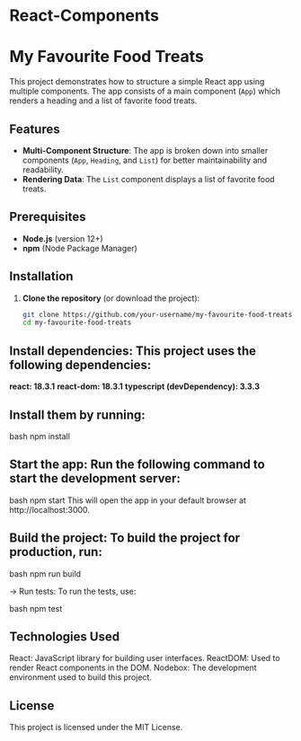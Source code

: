 # React-Components

# My Favourite Food Treats

This project demonstrates how to structure a simple React app using multiple components. The app consists of a main component (`App`) which renders a heading and a list of favorite food treats.

## Features

- **Multi-Component Structure**: The app is broken down into smaller components (`App`, `Heading`, and `List`) for better maintainability and readability.
- **Rendering Data**: The `List` component displays a list of favorite food treats.

## Prerequisites

- **Node.js** (version 12+)
- **npm** (Node Package Manager)

## Installation

1. **Clone the repository** (or download the project):
   ```bash
   git clone https://github.com/your-username/my-favourite-food-treats.git
   cd my-favourite-food-treats


## Install dependencies: This project uses the following dependencies:

**react: 18.3.1**
**react-dom: 18.3.1**
**typescript (devDependency): 3.3.3**


## Install them by running:

bash
npm install

## Start the app: Run the following command to start the development server:

bash
npm start
This will open the app in your default browser at http://localhost:3000.

## Build the project: To build the project for production, run:

bash
npm run build

-> Run tests: To run the tests, use:

bash
npm test

## Technologies Used
React: JavaScript library for building user interfaces.
ReactDOM: Used to render React components in the DOM.
Nodebox: The development environment used to build this project.


## License
This project is licensed under the MIT License.
